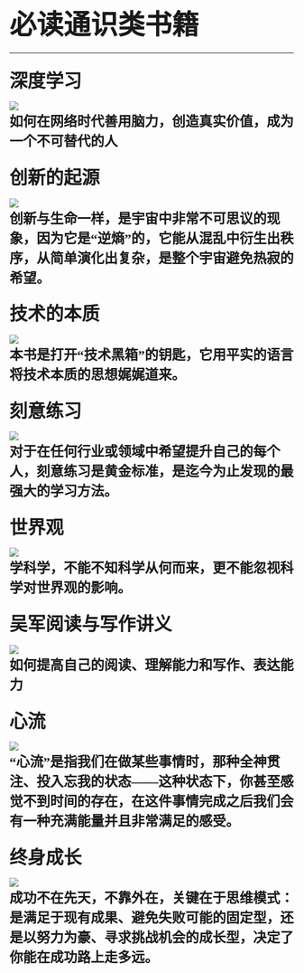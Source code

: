 # <font size = 7>必读通识类书籍</font>

----------
### <font size = 6>深度学习</font> ###
![](https://i.loli.net/2021/11/29/C1o5gBKjJdZeRuy.png)  
**<font size = 5 ><font face="楷体" >如何在网络时代善用脑力，创造真实价值，成为一个不可替代的人</font></font>**  

### <font size = 6>创新的起源</font> ###
![](https://i.loli.net/2021/11/29/JHQpdjrwzE17eqo.png)  
**<font size = 5 ><font face="楷体" >创新与生命一样，是宇宙中非常不可思议的现象，因为它是“逆熵”的，它能从混乱中衍生出秩序，从简单演化出复杂，是整个宇宙避免热寂的希望。</font></font>**  

### <font size = 6>技术的本质</font> ###
![](https://i.loli.net/2021/11/29/7BYEQ6TmsaS3gvV.png)  
**<font size = 5 ><font face="楷体" >本书是打开“技术黑箱”的钥匙，它用平实的语言将技术本质的思想娓娓道来。</font></font>**  

### <font size = 6>刻意练习</font> ###
![](https://i.loli.net/2021/11/29/gC1vPqE9QXRGk4c.png)  
**<font size = 5 ><font face="楷体" >对于在任何行业或领域中希望提升自己的每个人，刻意练习是黄金标准，是迄今为止发现的最强大的学习方法。</font></font>**  

### <font size = 6>世界观</font> ###
![](https://i.loli.net/2021/11/29/vqAyMKFQUo3OtHc.png)  
**<font size = 5 ><font face="楷体" >学科学，不能不知科学从何而来，更不能忽视科学对世界观的影响。</font></font>**    
 
### <font size = 6>吴军阅读与写作讲义</font> ###
![](https://i.loli.net/2021/11/29/ecD9aHpi2Y13qmy.png)  
**<font size = 5 ><font face="楷体" >如何提高自己的阅读、理解能力和写作、表达能力</font></font>**  

### <font size = 6>心流</font> ###
![](https://i.loli.net/2021/11/29/pXoVSrQLys5W6mP.png)  
**<font size = 5 ><font face="楷体" >“心流”是指我们在做某些事情时，那种全神贯注、投入忘我的状态——这种状态下，你甚至感觉不到时间的存在，在这件事情完成之后我们会有一种充满能量并且非常满足的感受。</font></font>** 

### <font size = 6>终身成长</font> ###
![](https://i.loli.net/2021/11/29/TfQhHydw2lvR5YE.png)  
**<font size = 5 ><font face="楷体" >成功不在先天，不靠外在，关键在于思维模式：是满足于现有成果、避免失败可能的固定型，还是以努力为豪、寻求挑战机会的成长型，决定了你能在成功路上走多远。</font></font>**  
